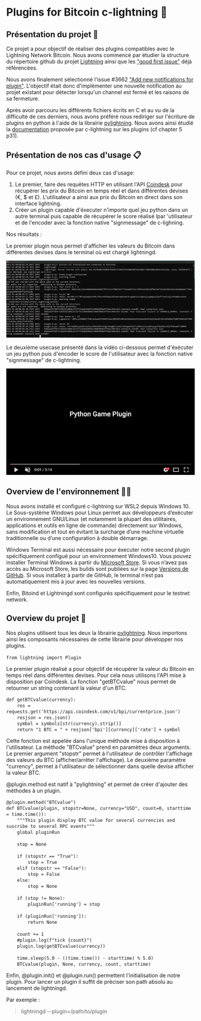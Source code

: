 # Plugins for Bitcoin c-lightning :cactus:

## Présentation du projet :racehorse:

Ce projet a pour objectif de réaliser des plugins compatibles avec le Lightning Network Bitcoin. Nous avons commencé par étudier la structure du répertoire github du projet [Lightning](https://github.com/ElementsProject/lightning) ainsi que les ["good first issue"](https://github.com/ElementsProject/lightning/issues?q=is%3Aissue+label%3A%22good+first+issue%22+) déjà référencées.

Nous avons finalement sélectionné l'issue #3662 ["Add new notifications for plugin"](https://github.com/ElementsProject/lightning/issues/3662). L'objectif était donc d'implémenter une nouvelle notification au projet existant pour détecter lorsqu'un channel est fermé et les raisons de sa fermeture. 

Après avoir parcouru les différents fichiers écrits en C et au vu de la difficulté de ces derniers, nous avons préféré nous rediriger sur l'écriture de plugins en python à l'aide de la librairie [pylightning](https://pypi.org/project/pylightning/). Nous avons ainsi étudié la [documentation](https://lightning.readthedocs.io/_/downloads/en/master/pdf/) proposée par c-lightning sur les plugins (cf chapter 5 p31).

## Présentation de nos cas d'usage :clipboard:

Pour ce projet, nous avons défini deux cas d'usage:
1. Le premier, faire des requêtes HTTP en utilisant l'API [Coindesk]('https://api.coindesk.com/v1/bpi/currentprice.json') pour récupérer les prix du Bitcoin en temps réel et dans différentes devises (€, $ et £). L'utilisateur a ainsi aux prix du Bitcoin en direct dans son interface lightning.
2. Créer un plugin capable d'éxecuter n'importe quel jeu python dans un autre terminal puis capable de récupérer le score réalisé lpar 'utilisateur et de l'encoder avec la fonction native "signmessage" de c-lighning.

Nos résultats : 

Le premier plugin nous permet d'afficher les valeurs du Bitcoin dans différentes devises dans le terminal où est chargé lightningd.

![usecase1](https://github.com/victorlrz/LightningPlugin/blob/main/src/gameplugin.JPG)

Le deuxième usecase présenté dans la vidéo ci-dessous permet d'éxécuter un jeu python puis d'encoder le score de l'utilisateur avec la fonction native "signmessage" de c-lightning.

[![usecase2](https://github.com/victorlrz/LightningPlugin/blob/main/src/hook.png)](https://www.youtube.com/watch?v=S9FJD41cBcY&feature=youtu.be)

## Overview de l'environnement :runner::dash:

Nous avons installé et configuré c-lightning sur WSL2 depuis Windows 10. Le Sous-système Windows pour Linux permet aux développeurs d’exécuter un environnement GNU/Linux (et notamment la plupart des utilitaires, applications et outils en ligne de commande) directement sur Windows, sans modification et tout en évitant la surcharge d’une machine virtuelle traditionnelle ou d’une configuration à double démarrage.

Windows Terminal est aussi nécessaire pour éxecuter notre second plugin spécifiquement configué pour un environnement Windows10. Vous pouvez installer Terminal Windows à partir du [Microsoft Store](https://www.microsoft.com/fr-fr/p/windows-terminal/9n0dx20hk701?rtc=1&activetab=pivot:overviewtab). Si vous n’avez pas accès au Microsoft Store, les builds sont publiées sur la page [Versions de GitHub](https://github.com/microsoft/terminal/releases). Si vous installez à partir de GitHub, le terminal n’est pas automatiquement mis à jour avec les nouvelles versions.

Enfin, Bitoind et Lightningd sont configurés spécifiquement pour le testnet network.

## Overview du projet :eyes:

Nos plugins utilisent tous les deux la librairie [pylightning](https://pypi.org/project/lightning-python/). Nous importons ainsi les composants nécessaires de cette librairie pour développer nos plugins.

```from lightning import Plugin```

Le premier plugin réalisé a pour objectif de récupérer la valeur du Bitcoin en temps réel dans différentes devises. Pour cela nous utilisons l'API mise à disposition par Coindesk. La fonction "getBTCvalue" nous permet de retourner un string contenant la valeur d'un BTC.

```
def getBTCvalue(currency):
    res = requests.get('https://api.coindesk.com/v1/bpi/currentprice.json')
    resjson = res.json()
    symbol = symbols[str(currency).strip()]
    return "1 BTC = " + resjson['bpi'][currency]['rate'] + symbol
```

Cette fonction est appelée dans l'unique méthode mise à disposition à l'utilisateur. La méthode "BTCvalue" prend en paramètres deux arguments. Le premier argument "stopstr" permet à l'utilisateur de contrôler l'affichage des valeurs du BTC (afficher/arrêter l'affichage). Le deuxième paramètre "currency", permet à l'utilisateur de sélectionner dans quelle devise afficher la valeur BTC.

@plugin.method est natif à "pylightning" et permet de créer d'ajouter des méthodes à un plugin.

```
@plugin.method("BTCvalue")
def BTCvalue(plugin, stopstr=None, currency="USD", count=0, starttime = time.time()):
    """This plugin display BTC value for several currencies and suscribe to several RPC events"""
    global pluginRun
    
    stop = None

    if (stopstr == "True"):
        stop = True
    elif (stopstr == "False"):
        stop = False
    else:
        stop = None

    if (stop != None):
        pluginRun['running'] = stop

    if (pluginRun['running']):
        return None

    count += 1
    #plugin.log(f"tick {count}")
    plugin.log(getBTCvalue(currency))

    time.sleep(5.0 - ((time.time()) - starttime) % 5.0)
    BTCvalue(plugin, None, currency, count, starttime)
```

Enfin, @plugin.init() et @plugin.run() permettent l'initialisation de notre plugin. Pour lancer un plugin il suffit de préciser son path absolu au lancement de lightningd.

Par exemple :
> lightningd --plugin=/path/to/plugin

